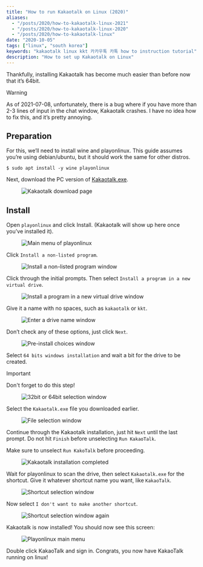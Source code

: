 ```yaml
---
title: "How to run Kakaotalk on Linux (2020)"
aliases:
  - "/posts/2020/how-to-kakaotalk-linux-2021"
  - "/posts/2020/how-to-kakaotalk-linux-2020"
  - "/posts/2020/how-to-kakaotalk-linux"
date: "2020-10-05"
tags: ["linux", "south korea"]
keywords: "kakaotalk linux kkt 카카우톡 카톡 how to instruction tutorial"
description: "How to set up Kakaotalk on Linux"
---
```


Thankfully, installing Kakaotalk has become much easier than before now that
it’s 64bit.

> [!WARNING]
> As of 2021-07-08, unfortunately, there is a bug where if you have more than
> 2-3 lines of input in the chat window, Kakaotalk crashes. I have no idea how
> to fix this, and it’s pretty annoying.

## Preparation

For this, we’ll need to install wine and playonlinux. This guide assumes you’re
using debian/ubuntu, but it should work the same for other distros.

```shell
$ sudo apt install -y wine playonlinux
```

Next, download the PC version of
[Kakaotalk.exe](https://www.kakaocorp.com/service/KakaoTalk?lang=en).

<figure>
<img src="https://s3.amazonaws.com/andrewzah.com/posts/2020_10_05_kakaotalk_linux/kakaotalk_exe.png" alt="Kakaotalk download page" />
</figure>

## Install

Open `playonlinux` and click Install. (Kakaotalk will show up here once you’ve
installed it).

<figure>
<img src="https://s3.amazonaws.com/andrewzah.com/posts/2020_10_05_kakaotalk_linux/playonlinux_main.png" alt="Main menu of playonlinux" />
</figure>

Click `Install a non-listed program`.

<figure>
<img src="https://s3.amazonaws.com/andrewzah.com/posts/2020_10_05_kakaotalk_linux/playonlinux_install_nonlisted.png" alt="Install a non-listed program window" />
</figure>

Click through the initial prompts. Then select
`Install a program in a new virtual drive`.

<figure>
<img src="https://s3.amazonaws.com/andrewzah.com/posts/2020_10_05_kakaotalk_linux/install_new_virtual_drive.png" alt="Install a program in a new virtual drive window" />
</figure>

Give it a name with no spaces, such as `kakaotalk` or `kkt`.

<figure>
<img src="https://s3.amazonaws.com/andrewzah.com/posts/2020_10_05_kakaotalk_linux/drive_name.png" alt="Enter a drive name window" />
</figure>

Don’t check any of these options, just click `Next`.

<figure>
<img src="https://s3.amazonaws.com/andrewzah.com/posts/2020_10_05_kakaotalk_linux/pre_install_choices.png" alt="Pre-install choices window" />
</figure>

Select `64 bits windows installation` and wait a bit for the drive to be
created.

> [!IMPORTANT]
> Don't forget to do this step!

<figure>
<img src="https://s3.amazonaws.com/andrewzah.com/posts/2020_10_05_kakaotalk_linux/64_bits.png" alt="32bit or 64bit selection window" />
</figure>

Select the `Kakaotalk.exe` file you downloaded earlier.

<figure>
<img src="https://s3.amazonaws.com/andrewzah.com/posts/2020_10_05_kakaotalk_linux/file_select.png" alt="File selection window" />
</figure>

Continue through the Kakaotalk installation, just hit `Next` until the last
prompt. Do not hit `Finish` before unselecting `Run KakaoTalk`.

Make sure to unselect `Run KakoTalk` before proceeding.

<figure>
<img src="https://s3.amazonaws.com/andrewzah.com/posts/2020_10_05_kakaotalk_linux/installation_completed.png" alt="Kakaotalk installation completed" />
</figure>

Wait for playonlinux to scan the drive, then select `Kakaotalk.exe` for the
shortcut. Give it whatever shortcut name you want, like `KakaoTalk`.

<figure>
<img src="https://s3.amazonaws.com/andrewzah.com/posts/2020_10_05_kakaotalk_linux/select_shortcut.png" alt="Shortcut selection window" />
</figure>

Now select `I don't want to make another shortcut`.

<figure>
<img src="https://s3.amazonaws.com/andrewzah.com/posts/2020_10_05_kakaotalk_linux/2nd_shortcut_select.png" alt="Shortcut selection window again" />
</figure>

Kakaotalk is now installed! You should now see this screen:

<figure>
<img src="https://s3.amazonaws.com/andrewzah.com/posts/2020_10_05_kakaotalk_linux/main_menu.png" alt="Playonlinux main menu" />
</figure>

Double click KakaoTalk and sign in. Congrats, you now have KakaoTalk running on
linux!

